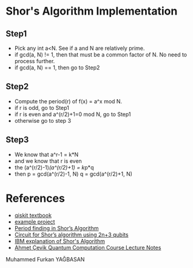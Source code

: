 # Shor's Algorithm Implementation

## Step1

- Pick any int a<N. See if a and N are relatively prime.
- if gcd(a, N) != 1, then that must be a common factor of N. No need to process further.
- if gcd(a, N) == 1, then go to Step2

## Step2

- Compute the period(r) of f(x) = a^x mod N.
- if r is odd, go to Step1
- if r is even and a^(r/2)+1=0 mod N, go to Step1
- otherwise go to step 3

## Step3

- We know that a^r-1 = k*N
- and we know that r is even
- the (a^(r/2)-1)*(a^(r/2)+1) = k*p*q
- then
	p = gcd(a^(r/2)-1, N)
	q = gcd(a^(r/2)+1, N)

# References
- [qiskit textbook](https://qiskit.org/textbook/ch-algorithms/shor.html)
- [example project](https://github.com/ttlion/ShorAlgQiskit/blob/master/Shor_Normal_QFT.py)
- [Period finding in Shor’s Algorithm](https://medium.com/@jonathan_hui/qc-period-finding-in-shors-algorithm-7eb0c22e8202)
- [Circuit for Shor’s algorithm using 2n+3 qubits](https://arxiv.org/pdf/quant-ph/0205095.pdf)
- [IBM explanation of Shor's Algorithm](https://quantum-computing.ibm.com/docs/guide/q-algos/shor-s-algorithm)
- [Ahmet Çevik Quantum Computation Course Lecture Notes](http://ahmetcevik.com/wp-content/uploads/2020/04/Quantum-computing-lecture-notes.pdf)

Muhammed Furkan YAĞBASAN
